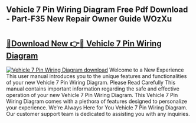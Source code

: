 ## Vehicle 7 Pin Wiring Diagram Free Pdf Download - Part-F35 New Repair Owner Guide WOzXu

# <h2><a href="http://dficv4.blite.top/?on=Vehicle+7+Pin+Wiring+Diagram">🔗Download New 👉🔴 Vehicle 7 Pin Wiring Diagram</a></h2>

[![Vehicle 7 Pin Wiring Diagram download](https://i.imgur.com/lujVjoI.png)](http://dficv4.blite.top/?on=Vehicle+7+Pin+Wiring+Diagram)
Welcome to a New Experience This user manual introduces you to the unique features and functionalities of your new Vehicle 7 Pin Wiring Diagram. Please Read Carefully This manual contains important information regarding the safe and effective operation of your new Vehicle 7 Pin Wiring Diagram. This Vehicle 7 Pin Wiring Diagram comes with a plethora of features designed to personalize your experience. We're Always Here for You Vehicle 7 Pin Wiring Diagram. Our customer support team is dedicated to assisting you with any inquiries.
